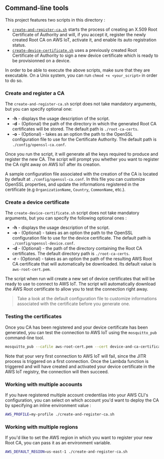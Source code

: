 ## Command-line tools

This project features two scripts in this directory :

  - [`create-and-register-ca.sh`](create-and-register-ca.sh) starts the process of creating an X.509 Root Certificate of Authority and will, if you accept it, register the newly created Root CA on AWS IoT, activate it, and enable its auto registration status.
  - [`create-device-certificate.sh`](create-device-certificate.sh) uses a previously created Root Certificate of Authority to sign a new device certificate which is ready to be provisionned on a device.

In order to be able to execute the above scripts, make sure that they are executable. On a Unix system, you can run `chmod +x <your_script>` in order to do so.

### Create and register a CA

The `create-and-register-ca.sh` script does not take mandatory arguments, but you can specify optional one:

  - **-h** - displays the usage description of the script.
  - **-d** - (Optional) the path of the directory in which the generated Root CA certificates will be stored. The default path is `./root-ca-certs`.
  - **-o** - (Optional) - takes as an option the path to the OpenSSL configuration file to use for the Certificate Authority. The default path is `./config/openssl-ca.conf`.

Once you run the script, it will generate all the keys required to produce and register the new CA. The script will prompt you whether you want to register the CA right away on AWS IoT after its creation.

A sample configuration file associated with the creation of the CA is located by default at `./config/openssl-ca.conf`. In this file you can customize OpenSSL properties, and update the informations registered in the certificate (e.g `OrganizationName`, `Country`, `CommonName`, etc.).

### Create a device certificate

The `create-device-certificate.sh` script does not take mandatory arguments, but you can specify the following optional ones :

  - **-h** - displays the usage description of the script.
  - **-o** - (Optional) - takes as an option the path to the OpenSSL configuration file to use for the device certificate. The default path is `./config/openssl-device.conf`.
  - **-d** - (Optional) - the path of the directory containing the Root CA certificates. The default directory path is `./root-ca-certs`.
  - **-r** - (Optional) - takes as an option the path of the resulting AWS Root CA certificate that will automatically be downloaded. Its default value is `aws-root-cert.pem`.

The script when run will create a new set of device certificates that will be ready to use to connect to AWS IoT. The script will automatically download the AWS Root certificate to allow you to test the connection right away.

> Take a look at the default configuration file to customize informations associated with the certificate before you generate one.

### Testing the certificates

Once you CA has been registered and your device certificate has been generated, you can test the connection to AWS IoT using the `mosquitto_pub` command-line tool.

```bash
mosquitto_pub --cafile aws-root-cert.pem --cert device-and-ca-certificate.crt --key my-device-certificate.key -h <prefix>.iot.<region>.amazonaws.com -p 8883 -q 1 -t device/topic -i anyclientID --tls-version tlsv1.2 -m "Hello" -d
```

Note that your very first connection to AWS IoT will fail, since the JITR process is triggered on a first connection. Once the Lambda function is triggered and will have created and activated your device certificate in the AWS IoT registry, the connection will then succeed. 

### Working with multiple accounts

If you have registered multiple account credentilas into your AWS CLI's configuration, you can select on which account you'd want to deploy the CA by specifying an inline environment value :

```bash
AWS_PROFILE=my-profile ./create-and-register-ca.sh
```

### Working with multiple regions

If you'd like to set the AWS region in which you want to register your new Root CA, you can pass it as an environment variable.

```bash
AWS_DEFAULT_REGION=us-east-1 ./create-and-register-ca.sh
```
